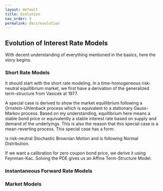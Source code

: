 ```yaml
---
layout: default
title: Evolution
nav_order: 3
permalink: docs/evolution
---
```


## Evolution of Interest Rate Models 

With decent understanding of everything mentioned in the basics, here the story begins. 

### Short Rate Models 

It should start with the short rate modeling. In a time-homogeneous risk-neutral equillibrium market, we first have a derivation of the generalized term-structure from Vasicek at 1977. 

A special case is derived to show the market equillibrium following a Ornstein-Uhlenback process which is equivalent to a stationary Gauss-Markov process. Based on my understanding, equillibrium here means a stable bond price or equivalently a stable interest rate based on supply and demand of the underlyings. This is also the reason that this special case is a mean-reverting process. This special case has a form: 

  is risk-neutral Stochastic Brownian Motion and  is following Normal Distribution. 

If we want a calibration for zero coupon bond price, we derive it using Feynman-Kac. Solving the PDE gives us an Affine Term-Structure Model. 

### Instantaneous Forward Rate Models 

### Market Models 